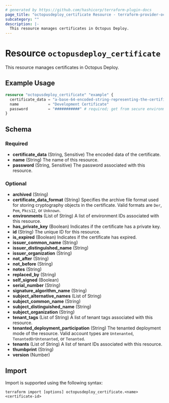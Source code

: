 ```yaml
---
# generated by https://github.com/hashicorp/terraform-plugin-docs
page_title: "octopusdeploy_certificate Resource - terraform-provider-octopusdeploy"
subcategory: ""
description: |-
  This resource manages certificates in Octopus Deploy.
---
```


# Resource `octopusdeploy_certificate`

This resource manages certificates in Octopus Deploy.

## Example Usage

```terraform
resource "octopusdeploy_certificate" "example" {
  certificate_data = "a-base-64-encoded-string-representing-the-certificate-data"
  name             = "Development Certificate"
  password         = "###########" # required; get from secure environment/store
}
```

<!-- schema generated by tfplugindocs -->
## Schema

### Required

- **certificate_data** (String, Sensitive) The encoded data of the certificate.
- **name** (String) The name of this resource.
- **password** (String, Sensitive) The password associated with this resource.

### Optional

- **archived** (String)
- **certificate_data_format** (String) Specifies the archive file format used for storing cryptography objects in the certificate. Valid formats are `Der`, `Pem`, `Pkcs12`, or `Unknown`.
- **environments** (List of String) A list of environment IDs associated with this resource.
- **has_private_key** (Boolean) Indicates if the certificate has a private key.
- **id** (String) The unique ID for this resource.
- **is_expired** (Boolean) Indicates if the certificate has expired.
- **issuer_common_name** (String)
- **issuer_distinguished_name** (String)
- **issuer_organization** (String)
- **not_after** (String)
- **not_before** (String)
- **notes** (String)
- **replaced_by** (String)
- **self_signed** (Boolean)
- **serial_number** (String)
- **signature_algorithm_name** (String)
- **subject_alternative_names** (List of String)
- **subject_common_name** (String)
- **subject_distinguished_name** (String)
- **subject_organization** (String)
- **tenant_tags** (List of String) A list of tenant tags associated with this resource.
- **tenanted_deployment_participation** (String) The tenanted deployment mode of the resource. Valid account types are `Untenanted`, `TenantedOrUntenanted`, or `Tenanted`.
- **tenants** (List of String) A list of tenant IDs associated with this resource.
- **thumbprint** (String)
- **version** (Number)

## Import

Import is supported using the following syntax:

```shell
terraform import [options] octopusdeploy_certificate.<name> <certificate-id>
```
